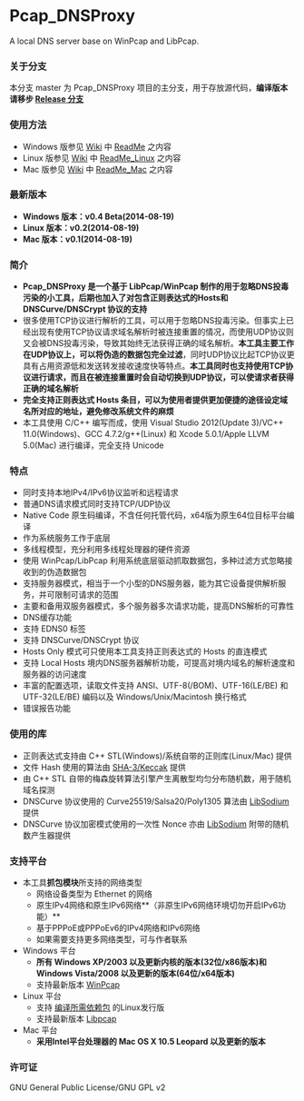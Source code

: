 ﻿Pcap_DNSProxy
=====
A local DNS server base on WinPcap and LibPcap. 

### 关于分支
本分支 master 为 Pcap_DNSProxy 项目的主分支，用于存放源代码，**编译版本请移步 [Release 分支](https://github.com/chengr28/pcap_dnsproxy/tree/Release)**

### 使用方法
* Windows 版参见 [Wiki](https://github.com/chengr28/pcap_dnsproxy/wiki) 中 [ReadMe](https://github.com/chengr28/pcap_dnsproxy/wiki/ReadMe) 之内容
* Linux 版参见 [Wiki](https://github.com/chengr28/pcap_dnsproxy/wiki) 中 [ReadMe_Linux](https://github.com/chengr28/pcap_dnsproxy/wiki/ReadMe_Linux) 之内容
* Mac 版参见 [Wiki](https://github.com/chengr28/pcap_dnsproxy/wiki) 中 [ReadMe_Mac](https://github.com/chengr28/pcap_dnsproxy/wiki/ReadMe_Mac) 之内容

### 最新版本
* **Windows 版本：v0.4 Beta(2014-08-19)**
* **Linux 版本：v0.2(2014-08-19)**
* **Mac 版本：v0.1(2014-08-19)**

### 简介
* **Pcap_DNSProxy 是一个基于 LibPcap/WinPcap 制作的用于忽略DNS投毒污染的小工具，后期也加入了对包含正则表达式的Hosts和 DNSCurve/DNSCrypt 协议的支持**<br />
* 很多使用TCP协议进行解析的工具，可以用于忽略DNS投毒污染。但事实上已经出现有使用TCP协议请求域名解析时被连接重置的情况，而使用UDP协议则又会被DNS投毒污染，导致其始终无法获得正确的域名解析。**本工具主要工作在UDP协议上，可以将伪造的数据包完全过滤**，同时UDP协议比起TCP协议更具有占用资源低和发送转发接收速度快等特点。**本工具同时也支持使用TCP协议进行请求，而且在被连接重置时会自动切换到UDP协议，可以使请求者获得正确的域名解析**<br />
* **完全支持正则表达式 Hosts 条目，可以为使用者提供更加便捷的途径设定域名所对应的地址，避免修改系统文件的麻烦**<br />
* 本工具使用 C/C++ 编写而成，使用 Visual Studio 2012(Update 3)/VC++ 11.0(Windows)、GCC 4.7.2/g++(Linux) 和 Xcode 5.0.1/Apple LLVM 5.0(Mac) 进行编译，完全支持 Unicode

### 特点
* 同时支持本地IPv4/IPv6协议监听和远程请求
* 普通DNS请求模式同时支持TCP/UDP协议
* Native Code 原生码编译，不含任何托管代码，x64版为原生64位目标平台编译
* 作为系统服务工作于底层
* 多线程模型，充分利用多线程处理器的硬件资源
* 使用 WinPcap/LibPcap 利用系统底层驱动抓取数据包，多种过滤方式忽略接收到的伪造数据包
* 支持服务器模式，相当于一个小型的DNS服务器，能为其它设备提供解析服务，并可限制可请求的范围
* 主要和备用双服务器模式，多个服务器多次请求功能，提高DNS解析的可靠性
* DNS缓存功能
* 支持 EDNS0 标签
* 支持 DNSCurve/DNSCrypt 协议
* Hosts Only 模式可只使用本工具支持正则表达式的 Hosts 的直连模式
* 支持 Local Hosts 境内DNS服务器解析功能，可提高对境内域名的解析速度和服务器的访问速度
* 丰富的配置选项，读取文件支持 ANSI、UTF-8(/BOM)、UTF-16(LE/BE) 和 UTF-32(LE/BE) 编码以及 Windows/Unix/Macintosh 换行格式
* 错误报告功能

### 使用的库
* 正则表达式支持由 C++ STL(Windows)/系统自带的正则库(Linux/Mac) 提供
* 文件 Hash 使用的算法由 [SHA-3/Keccak](http://keccak.noekeon.org) 提供
* 由 C++ STL 自带的梅森旋转算法引擎产生离散型均匀分布随机数，用于随机域名探测
* DNSCurve 协议使用的 Curve25519/Salsa20/Poly1305 算法由 [LibSodium](https://github.com/jedisct1/libsodium) 提供
* DNSCurve 协议加密模式使用的一次性 Nonce 亦由 [LibSodium](https://github.com/jedisct1/libsodium) 附带的随机数产生器提供

### 支持平台
* 本工具**抓包模块**所支持的网络类型
  * 网络设备类型为 Ethernet 的网络
  * 原生IPv4网络和原生IPv6网络**（非原生IPv6网络环境切勿开启IPv6功能）**
  * 基于PPPoE或PPPoEv6的IPv4网络和IPv6网络
  * 如果需要支持更多网络类型，可与作者联系
* Windows 平台
    * **所有 Windows XP/2003 以及更新内核的版本(32位/x86版本)和 Windows Vista/2008 以及更新的版本(64位/x64版本)**
    * 支持最新版本 [WinPcap](http://www.winpcap.org/install/default.htm)
* Linux 平台
    * 支持 [编译所需依赖包](https://github.com/chengr28/pcap_dnsproxy/wiki/ReadMe_Linux) 的Linux发行版
    * 支持最新版本 [Libpcap](http://www.tcpdump.org)
* Mac 平台
    * **采用Intel平台处理器的 Mac OS X 10.5 Leopard 以及更新的版本**

### 许可证
GNU General Public License/GNU GPL v2
